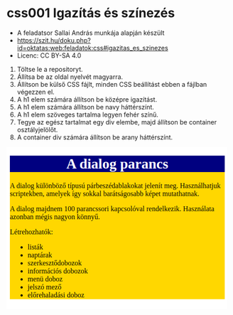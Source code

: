 # css001  Igazítás és színezés
* A feladatsor Sallai András munkája alapján készült
* https://szit.hu/doku.php?id=oktatas:web:feladatok:css#igazitas_es_szinezes
* Licenc: CC BY-SA 4.0


1. Töltse le a repositoryt.
2. Állítsa be az oldal nyelvét magyarra.
3. Állítson be külső CSS fájlt, minden CSS beállítást ebben a fájlban végezzen el.
4. A h1 elem számára állítson be középre igazítást.
6. A h1 elem számára állítson be navy háttérszínt.
7. A h1 elem szöveges tartalma legyen fehér színű.
8. Tegye az egész tartalmat egy div elembe, majd állítson be container osztályjelölőt.
9. A container div számára állítson be arany háttérszínt.

![](minta_0001.png)
